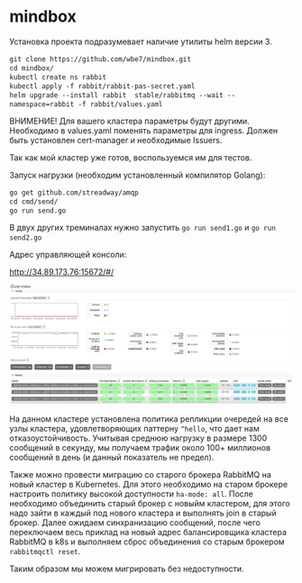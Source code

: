 # mindbox

Установка проекта подразумевает наличие утилиты helm версии 3. 

```
git clone https://github.com/wbe7/mindbox.git
cd mindbox/
kubectl create ns rabbit
kubectl apply -f rabbit/rabbit-pas-secret.yaml
helm upgrade --install rabbit  stable/rabbitmq --wait --namespace=rabbit -f rabbit/values.yaml
```
ВНИМЕНИЕ! Для вашего кластера параметры будут другими. Необходимо в values.yaml поменять параметры для ingress. Должен быть установлен cert-manager и необходимые Issuers.

Так как мой кластер уже готов, воспользуемся им для тестов.

Запуск нагрузки (необходим установленный компилятор Golang):

```
go get github.com/streadway/amqp
cd cmd/send/
go run send.go
```
В двух других треминалах нужно запустить `go run send1.go` и `go run send2.go`

Адрес управляющей консоли:

http://34.89.173.76:15672/#/

![dashboard](images/dashboard.png)

На данном кластере установлена политика репликции очередей на все узлы кластера, удовлетворяющих паттерну `^hello`, что дает нам отказоустойчивость.
Учитывая среднюю нагрузку в размере 1300 сообщений в секунду, мы получаем трафик около 100+ миллионов сообщений в день (и данный показатель не предел).

Также можно провести миграцию со старого брокера RabbitMQ на новый кластер в Kubernetes. Для этого необходимо на старом брокере настроить политику высокой доступности `ha-mode: all`. После необходимо объединить старый брокер с новыйм кластером, для этого надо зайти в каждый под нового кластера и выполнять join в старый брокер. Далее ожидаем синхранизацию сообщений, после чего переключаем весь приклад на новый адрес балансировщика кластера RabbitMQ в k8s и выполняем сброс объединения со старым брокером `rabbitmqctl reset`.

Таким образом мы можем мигрировать без недоступности.